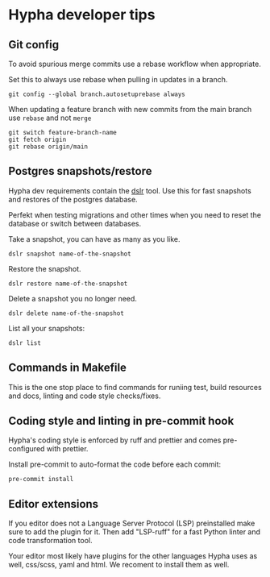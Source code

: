 # Hypha developer tips

## Git config

To avoid spurious merge commits use a rebase workflow when appropriate.

Set this to always use rebase when pulling in updates in a branch.

```shell
git config --global branch.autosetuprebase always
```

When updating a feature branch with new commits from the main branch use `rebase` and not `merge`

```shell
git switch feature-branch-name
git fetch origin
git rebase origin/main
```

## Postgres snapshots/restore

Hypha dev requirements contain the [dslr](https://github.com/mixxorz/DSLR) tool. Use this for fast snapshots and restores of the postgres database.

Perfekt when testing migrations and other times when you need to reset the database or switch between databases.

Take a snapshot, you can have as many as you like.

```shell
dslr snapshot name-of-the-snapshot
```

Restore the snapshot.

```shell
dslr restore name-of-the-snapshot
```

Delete a snapshot you no longer need.

```shell
dslr delete name-of-the-snapshot
```

List all your snapshots:

```shell
dslr list
```

## Commands in Makefile

This is the one stop place to find commands for runiing test, build resources and docs, linting and code style checks/fixes.

## Coding style and linting in pre-commit hook

Hypha's coding style is enforced by ruff and prettier and comes pre-configured with prettier.

Install pre-commit to auto-format the code before each commit:

```shell
pre-commit install
```

## Editor extensions

If you editor does not a Language Server Protocol (LSP) preinstalled make sure to add the plugin for it. Then add "LSP-ruff" for a fast Python linter and code transformation tool.

Your editor most likely have plugins for the other languages Hypha uses as well, css/scss, yaml and html. We recoment to install them as well.

